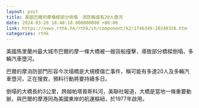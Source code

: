 ```yaml
---
layout: post
title: 美國巴爾的摩橋樑部分倒塌　消防稱或有20人墮河
date: 2024-03-26 18:48:18.000000000 +08:00
link: https://news.rthk.hk/rthk/ch/component/k2/1746349-20240326.htm
categories: rthk
---
```


美國馬里蘭州最大城市巴爾的摩一條大橋被一艘貨船撞擊，導致部分橋樑倒塌，多輛汽車墮河。

巴爾的摩消防部門形容今次塌橋是大規模傷亡事件，稱可能有多達20人及多輛汽車墮河，正在搜救，預料行動將要持續多日。

倒塌的大橋長約3公里，跨越帕塔普斯科河，美聯社報道，大橋是當地一條重要動脈，與巴爾的摩港同為美國東岸的航運樞紐，於1977年啟用。
